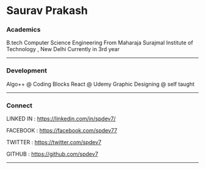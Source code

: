 # Saurav Prakash

### Academics

B.tech Computer Science Engineering From Maharaja Surajmal Institute of Technology , New Delhi
Currently in 3rd year

-----

### Development

Algo++ @ Coding Blocks
React @ Udemy
Graphic Designing @ self taught

-----


### Connect 

LINKED IN : https://linkedin.com/in/spdev7/

FACEBOOK : https://facebook.com/spdev77

TWITTER   : https://twitter.com/spdev7

GITHUB    : https://github.com/spdev7




-----

